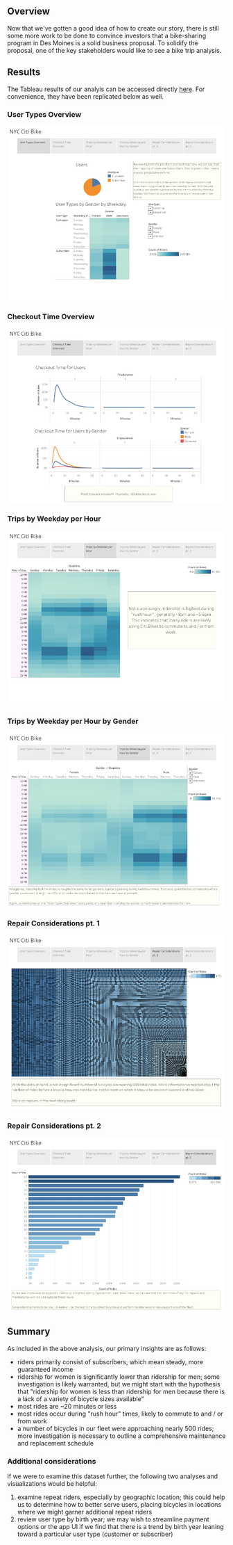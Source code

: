 ## Overview

Now that we've gotten a good idea of how to create our story, there is still some more work to be done to convince investors that a bike-sharing program in Des Moines is a solid business proposal. To solidify the proposal, one of the key stakeholders would like to see a bike trip analysis.

## Results

The Tableau results of our analyis can be accessed directly [here](https://public.tableau.com/authoring/NYCCitiBike_16568904110750/NYCCitiBikeStory#1). For convenience, they have been replicated below as well. 

### User Types Overview
![1-UserTypesOverview](images/1-UserTypesOverview.png)

### Checkout Time Overview
![2-CheckoutTime](images/2-CheckoutTime.png)

### Trips by Weekday per Hour
![3-TripsbyWeekdayperHour](images/3-TripsbyWeekdayperHour.png)

### Trips by Weekday per Hour by Gender
![4-TripsbyWeekdayperHourbyGender](images/4-TripsbyWeekdayperHourbyGender.png)

### Repair Considerations pt. 1
![5-Repair1](images/5-Repair1.png)

### Repair Considerations pt. 2
![6-Repair2](images/6-Repair2.png)


## Summary 

As included in the above analysis, our primary insights are as follows: 

* riders primarily consist of subscribers, which mean steady, more guaranteed income 
* ridership for women is significantly lower than ridership for men; some investigation is likely warranted, but we might start with the hypothesis that "ridership for women is less than ridership for men because there is a lack of a variety of bicycle sizes available" 
* most rides are ~20 minutes or less
* most rides occur during "rush hour" times, likely to commute to and / or from work 
* a number of bicycles in our fleet were approaching nearly 500 rides; more investigation is necessary to outline a comprehensive maintenance and replacement schedule 

### Additional considerations

If we were to examine this dataset further, the following two analyses and visualizations would be helpful: 

1. examine repeat riders, especially by geographic location; this could help us to determine how to better serve users, placing bicycles in locations where we might garner additional repeat riders
2. review user type by birth year; we may wish to streamline payment options or the app UI if we find that there is a trend by birth year leaning toward a particular user type (customer or subscriber)